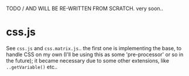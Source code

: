 
TODO / AND WILL BE RE-WRITTEN FROM SCRATCH. very soon..

# css.js

See `css.js` and `css.matrix.js`.. the first one is implementing the base, to handle CSS on my own
(I'll be using this as some 'pre-processor' or so in the future); it became necessary due to some
other extensions, like `..getVariable()` etc..

